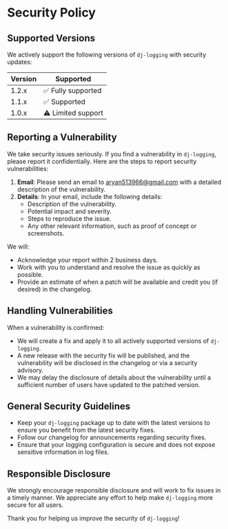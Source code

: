 # Security Policy

## Supported Versions

We actively support the following versions of `dj-logging` with security updates:

| Version   | Supported          |
| --------- | ------------------ |
| 1.2.x     | ✅ Fully supported  |
| 1.1.x     | ✅ Supported        |
| 1.0.x     | ⚠️ Limited support |

## Reporting a Vulnerability

We take security issues seriously. If you find a vulnerability in `dj-logging`, please report it confidentially. Here are the steps to report security vulnerabilities:

1. **Email**: Please send an email to [aryan513966@gmail.com](mailto:aryan513966@gmail.com) with a detailed description of the vulnerability.
2. **Details**: In your email, include the following details:
   - Description of the vulnerability.
   - Potential impact and severity.
   - Steps to reproduce the issue.
   - Any other relevant information, such as proof of concept or screenshots.

We will:
- Acknowledge your report within 2 business days.
- Work with you to understand and resolve the issue as quickly as possible.
- Provide an estimate of when a patch will be available and credit you (if desired) in the changelog.

## Handling Vulnerabilities

When a vulnerability is confirmed:
- We will create a fix and apply it to all actively supported versions of `dj-logging`.
- A new release with the security fix will be published, and the vulnerability will be disclosed in the changelog or via a security advisory.
- We may delay the disclosure of details about the vulnerability until a sufficient number of users have updated to the patched version.

## General Security Guidelines

- Keep your `dj-logging` package up to date with the latest versions to ensure you benefit from the latest security fixes.
- Follow our changelog for announcements regarding security fixes.
- Ensure that your logging configuration is secure and does not expose sensitive information in log files.

## Responsible Disclosure

We strongly encourage responsible disclosure and will work to fix issues in a timely manner. We appreciate any effort to help make `dj-logging` more secure for all users.

Thank you for helping us improve the security of `dj-logging`!

